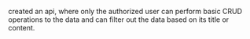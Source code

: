 created an api, where only the authorized user can perform basic CRUD operations to the data and can filter out the data based on its title or content.
